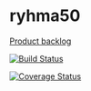 # ryhma50

[Product backlog](https://docs.google.com/spreadsheets/d/1LjCUWU9zXJOxTYC1R3YRuoWr0uVzmUsfsrzPC4oFgpc/edit?usp=sharing)

[![Build Status](https://travis-ci.org/Shyles/ryhma50.svg?branch=master)](https://travis-ci.org/Shyles/ryhma50)

[![Coverage Status](https://coveralls.io/repos/github/Shyles/ryhma50/badge.svg?branch=master)](https://coveralls.io/github/Shyles/ryhma50?branch=master)
